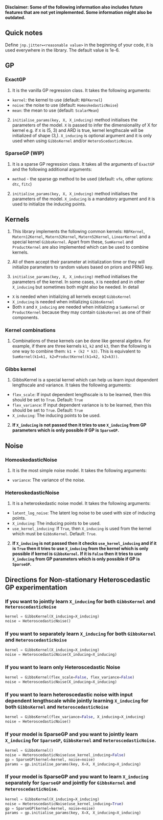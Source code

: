 **Disclaimer: Some of the following information also includes future features that are not yet implemented. Some information might also be outdated.**

## Quick notes
Define `jnp.jitter=<reasonable value>` in the beginning of your code, it is used everywhere in the library. The default value is 1e-6.

## GP

### ExactGP
1. It is the vanilla GP regression class. It takes the following arguments:
- `kernel`: the kernel to use (default: `RBFKernel`)
- `noise`: the noise to use (default: `HomoskedasticNoise`)
- `mean`: the mean to use (default: `ScalarMean`)

2. `initialise_params(key, X, X_inducing)` method initialises the parameters of the model. `X` is passed to infer the dimensionality of X for kernel e.g. if `X` is (5, 3) and ARD is true, kernel lengthscale will be initialized of shape (3,). `X_inducing` is optional argument and it is only used when using `GibbsKernel` and/or `HeteroScedasticNoise`.

### SparseGP (WIP)
1. It is a sparse GP regression class. It takes all the arguments of `ExactGP` and the following additional arguments:
- `method` - the sparse gp method to be used (default: `vfe`, other options: `dtc`, `fitc`)

2. `initialise_params(key, X, X_inducing)` method initialises the parameters of the model. `X_inducing` is a mandatory argument and it is used to initialize the inducing points.

## Kernels

1. This library implements the following common kernels: `RBFKernel`, `Matern12Kernel`, `Matern32Kernel`, `Matern52Kernel`, `LinearKernel` and a special kernel `GibbsKernel`. Apart from these, `SumKernel` and `ProductKernel` are also implemented which can be used to combine kernels.

2. All of them accept their parameter at initialization time or they will initialize parameters to random values based on priors and PRNG key.

3. `initialise_params(key, X, X_inducing)` method initialises the parameters of the kernel. In some cases, `X` is needed and in other `X_inducing` but sometimes both might also be needed. In detail
- `X` is needed when initializing all kernels except `GibbsKernel`
- `X_inducing` is needed when initializing `GibbsKernel`
- Both `X` and `X_inducing` are needed when initializing a `SumKernel` or `ProductKernel` because they may contain `GibbsKernel` as one of their components.

### Kernel combinations

1. Combinations of these kernels can be done like general algebra. For example, if there are three kernels `k1`, `k2` and `k3`, then the following is one way to combine them: `k1 + (k2 * k3)`. This is equivalent to `SumKernel(k1=k1, k2=ProductKernel(k1=k2, k2=k3))`.

### Gibbs kernel

1. GibbsKernel is a special kernel which can help us learn input dependent lengthscale and variance. It takes the following arguments:
- `flex_scale`: If input dependent lengthscale is to be learned, then this should be set to `True`. Default: `True`
- `flex_variance`: If input dependent variance is to be learned, then this should be set to `True`. Default: `True`
- `X_inducing`: The inducing points to be used.

2. **If `X_inducing` is not passed then it tries to use `X_inducing` from GP parameters which is only possible if GP is `SparseGP`.**

## Noise

### HomoskedasticNoise

1. It is the most simple noise model. It takes the following arguments:
- `variance`: The variance of the noise.

### HeteroskedasticNoise

1. It is a heteroskedastic noise model. It takes the following arguments:

- `latent_log_noise`: The latent log noise to be used with size of inducing points.
- `X_inducing`: The inducing points to be used.
- `use_kernel_inducing`: If `True`, then `X_inducing` is used from the kernel which must be `GibbsKernel`. Default: `True`.

2. **If `X_inducing` is not passed then it checks `use_kernel_inducing` and if it is `True` then it tries to use `X_inducing` from the kernel which is only possible if kernel is `GibbsKernel`. If it is `False` then it tries to use `X_inducing` from GP parameters which is only possible if GP is `SparseGP`.**


## Directions for Non-stationary Heteroscedastic GP experimentation

### If you want to jointly learn `X_inducing` for both `GibbsKernel` and `HeteroscedasticNoise`
```python
kernel = GibbsKernel(X_inducing=X_inducing)
noise = HeteroscedasticNoise()
```

### If you want to separately learn `X_inducing` for both `GibbsKernel` and `HeteroscedasticNoise`
```python
kernel = GibbsKernel(X_inducing=X_inducing)
noise = HeteroscedasticNoise(X_inducing=X_inducing)
```

### If you want to learn only Heteroscedastic Noise
```python
kernel = GibbsKernel(flex_scale=False, flex_variance=False)
noise = HeteroscedasticNoise(X_inducing=X_inducing)
```

### If you want to learn heteroscedastic noise with input dependent lengthscale while jointly learning `X_inducing` for both `GibbsKernel` and `HeteroscedasticNoise`
```python
kernel = GibbsKernel(flex_variance=False, X_inducing=X_inducing)
noise = HeteroscedasticNoise()
```

### If your model is SparseGP and you want to jointly learn `X_inducing` for `SparseGP`, `GibbsKernel` and `HeteroscedasticNoise`.
```python
kernel = GibbsKernel()
noise = HeteroscedasticNoise(use_kernel_inducing=False)
gp = SparseGP(kernel=kernel, noise=noise)
params = gp.initialise_params(key, X=X, X_inducing=X_inducing)
```

### If your model is SparseGP and you want to learn `X_inducing` separately for `SparseGP` and jointly for `GibbsKernel` and `HeteroscedasticNoise`.
```python
kernel = GibbsKernel(X_inducing=X_inducing)
noise = HeteroscedasticNoise(use_kernel_inducing=True)
gp = SparseGP(kernel=kernel, noise=noise)
params = gp.initialise_params(key, X=X, X_inducing=X_inducing)
```
